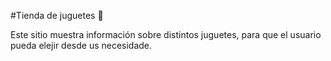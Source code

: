 #Tienda de juguetes 🎁

Este sitio muestra información sobre distintos juguetes, para que el usuario pueda elejir desde us necesidade.